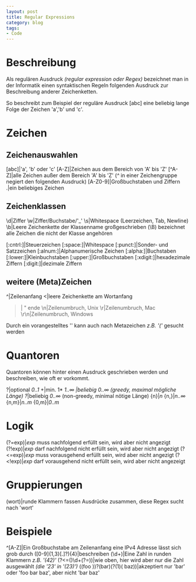 ```yaml
---
layout: post
title: Regular Expressions
category: blog
tags:
- Code
---
```

# Beschreibung

Als regulären Ausdruck _(regular expression oder Regex)_ bezeichnet man in der Informatik einen syntaktischen Regeln folgenden Ausdruck zur Beschreibung anderer Zeichenketten.

So beschreibt zum Beispiel der reguläre Ausdruck [abc] eine beliebig lange Folge der Zeichen 'a','b' und 'c'. 

<!-- break -->

# Zeichen

## Zeichenauswahlen

[abc]|'a', 'b' oder 'c'
[A-Z]|Zeichen aus dem Bereich von 'A' bis 'Z'
[^A-Z]|alle Zeichen außer dem Bereich 'A' bis 'Z'
 (_^_ in einer Zeichengruppe negiert den folgenden Ausdruck)
[A-Z0-9]|Großbuchstaben und Ziffern
.|ein beliebiges Zeichen

## Zeichenklassen

\d|Ziffer
\w|Ziffer/Buchstabe/'_'
\s|Whitespace (Leerzeichen, Tab, Newline)
\b|Leere Zeichenkette
der Klassenname großgeschrieben (\B) bezeichnet alle Zeichen die nicht der Klasse angehören

[:cntrl:]|Steuerzeichen
[:space:]|Whitespace
[:punct:]|Sonder- und Satzzeichen
[:alnum:]|Alphanumerische Zeichen
[:alpha:]|Buchstaben
[:lower:]|Kleinbuchstaben
[:upper:]|Großbuchstaben
[:xdigit:]|hexadezimale Ziffern
[:digit:]|dezimale Ziffern 	

## weitere (Meta)Zeichen

^|Zeilenanfang
<|leere Zeichenkette am Wortanfang
>|             "            ende
\n|Zeilenumbruch, Unix
\r|Zeilenumbruch, Mac
\r\n|Zeilenumbruch, Windows

Durch ein vorangestelltes '\' kann auch nach Metazeichen _z.B. '('_ gesucht werden


# Quantoren 

Quantoren können hinter einen Ausdruck geschrieben werden und beschreiben, wie oft er vorkommt.

?|optional _0..1_
+|min. 1*  _1..∞_
*|beliebig _0..∞_ (greedy, maximal mögliche Länge)
?*|beliebig _0..∞_ (non-greedy, minimal nötige Länge)
{n}|_n_
{n,}|_n..∞_
{n,m}|_n..m_
{0,m}|_0..m_

# Logik

(?=exp)|*exp* muss nachfolgend erfüllt sein, wird aber nicht angezigt 
(?!exp)|*exp* darf nachfolgend nicht erfüllt sein, wird aber nicht angezigt 
(?<=exp)|*exp* muss vorausgehend erfüllt sein, wird aber nicht angezigt 
(?<!exp)|*exp* darf vorausgehend nicht erfüllt sein, wird aber nicht angezeigt 

# Gruppierungen

(wort)|runde Klammern fassen Ausdrücke zusammen, diese Regex sucht nach 'wort'

# Beispiele

^[A-Z]|Ein Großbuchstabe am Zeilenanfang
eine IPv4 Adresse lässt sich grob durch ([0-9]{1,3}[.]?){4}|beschreiben
\(\d+\)|Eine Zahl in runden Klammern _z.B. '(42)'_
(?<=\()\d+(?=\))|wie oben, hier wird aber nur die Zahl ausgewählt _(die '23' in '(23)')_
((foo ))?(bar)(?(1)( baz))|akzeptiert nur 'bar' oder 'foo bar baz', aber nicht 'bar baz'


